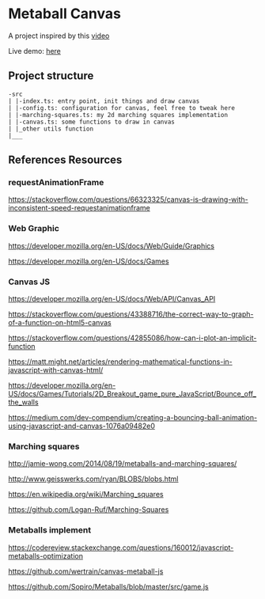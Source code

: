 # Metaball Canvas

A project inspired by this [video](https://www.youtube.com/watch?v=6oMZb3yP_H8)

Live demo: [here](https://metaball-canvas.netlify.app/)

## Project structure

```text
-src
| |-index.ts: entry point, init things and draw canvas
| |-config.ts: configuration for canvas, feel free to tweak here
| |-marching-squares.ts: my 2d marching squares implementation
| |-canvas.ts: some functions to draw in canvas
| |_other utils function
|___
```

## References Resources

### requestAnimationFrame

<https://stackoverflow.com/questions/66323325/canvas-is-drawing-with-inconsistent-speed-requestanimationframe>

### Web Graphic

<https://developer.mozilla.org/en-US/docs/Web/Guide/Graphics>

<https://developer.mozilla.org/en-US/docs/Games>

### Canvas JS

<https://developer.mozilla.org/en-US/docs/Web/API/Canvas_API>

<https://stackoverflow.com/questions/43388716/the-correct-way-to-graph-of-a-function-on-html5-canvas>

<https://stackoverflow.com/questions/42855086/how-can-i-plot-an-implicit-function>

<https://matt.might.net/articles/rendering-mathematical-functions-in-javascript-with-canvas-html/>

<https://developer.mozilla.org/en-US/docs/Games/Tutorials/2D_Breakout_game_pure_JavaScript/Bounce_off_the_walls>

<https://medium.com/dev-compendium/creating-a-bouncing-ball-animation-using-javascript-and-canvas-1076a09482e0>

### Marching squares

<http://jamie-wong.com/2014/08/19/metaballs-and-marching-squares/>

<http://www.geisswerks.com/ryan/BLOBS/blobs.html>

<https://en.wikipedia.org/wiki/Marching_squares>

<https://github.com/Logan-Ruf/Marching-Squares>

### Metaballs implement

<https://codereview.stackexchange.com/questions/160012/javascript-metaballs-optimization>

<https://github.com/wertrain/canvas-metaball-js>

<https://github.com/Sopiro/Metaballs/blob/master/src/game.js>
